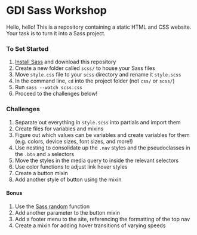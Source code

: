 # GDI Sass Workshop

Hello, hello! This is a repository containing a static HTML and CSS website. Your task is to turn it into a Sass project.

### To Set Started

1. [Install Sass](http://sass-lang.com/install) and download this repository
2. Create a new folder called `scss/` to house your Sass files
3. Move `style.css` file to your `scss` directory and rename it `style.scss`
4. In the command line, `cd` into the project folder (not `css/` or `scss/`)
5. Run `sass --watch scss:css`
6. Proceed to the challenges below!

### Challenges

1. Separate out everything in `style.scss` into partials and import them
2. Create files for variables and mixins
3. Figure out which values can be variables and create variables for them (e.g. colors, device sizes, font sizes, and more!)
4. Use nesting to consolidate up the `.nav` styles and the pseudoclasses in the `.btn` and `a` selectors
5. Move the styles in the media query to inside the relevant selectors
6. Use color functions to adjust link hover styles
7. Create a button mixin
8. Add another style of button using the mixin

#### Bonus

1. Use the [Sass random](https://blog.codepen.io/2013/08/26/random-function-in-sass/) function
2. Add another parameter to the button mixin
3. Add a footer menu to the site, referencing the formatting of the top nav
4. Create a mixin for adding hover transitions of varying speeds
